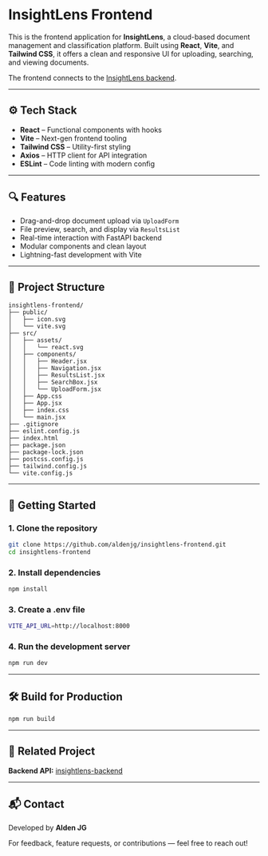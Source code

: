 # InsightLens Frontend

This is the frontend application for **InsightLens**, a cloud-based document management and classification platform. Built using **React**, **Vite**, and **Tailwind CSS**, it offers a clean and responsive UI for uploading, searching, and viewing documents.

The frontend connects to the [InsightLens backend](https://github.com/aldenjg/insightlens).

---

## ⚙️ Tech Stack

- **React** – Functional components with hooks
- **Vite** – Next-gen frontend tooling
- **Tailwind CSS** – Utility-first styling
- **Axios** – HTTP client for API integration
- **ESLint** – Code linting with modern config

---

## 🔍 Features

- Drag-and-drop document upload via `UploadForm`
- File preview, search, and display via `ResultsList`
- Real-time interaction with FastAPI backend
- Modular components and clean layout
- Lightning-fast development with Vite

---

## 📁 Project Structure

```
insightlens-frontend/
├── public/
│   ├── icon.svg
│   └── vite.svg
├── src/
│   ├── assets/
│   │   └── react.svg
│   ├── components/
│   │   ├── Header.jsx
│   │   ├── Navigation.jsx
│   │   ├── ResultsList.jsx
│   │   ├── SearchBox.jsx
│   │   └── UploadForm.jsx
│   ├── App.css
│   ├── App.jsx
│   ├── index.css
│   └── main.jsx
├── .gitignore
├── eslint.config.js
├── index.html
├── package.json
├── package-lock.json
├── postcss.config.js
├── tailwind.config.js
└── vite.config.js
```

---

## 🚀 Getting Started

### 1. Clone the repository

```bash
git clone https://github.com/aldenjg/insightlens-frontend.git
cd insightlens-frontend
```

### 2. Install dependencies

```bash
npm install
```

### 3. Create a .env file

```bash
VITE_API_URL=http://localhost:8000
```

### 4. Run the development server

```bash
npm run dev
```

---

## 🛠 Build for Production

```bash
npm run build
```

---

## 🔗 Related Project

**Backend API:** [insightlens-backend](https://github.com/aldenjg/insightlens)

---

## 📬 Contact

Developed by **Alden JG**

For feedback, feature requests, or contributions — feel free to reach out!
